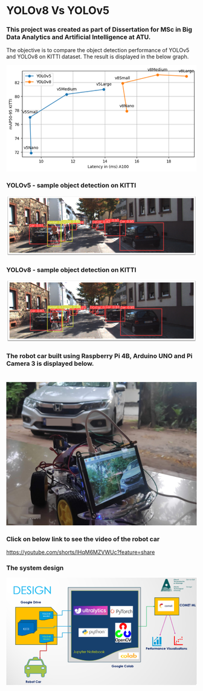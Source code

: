 # YOLOv8 Vs YOLOv5

### This project was created as part of Dissertation for MSc in Big Data Analytics and Artificial Intelligence at ATU.


The objective is to compare the object detection performance of YOLOv5 and YOLOv8 on KITTI dataset. The result is displayed in the below graph.

![Performance](images/perf.png)


### YOLOv5 - sample object detection on KITTI 
![YOLOv5](images/yolov5.png)


### YOLOv8 - sample object detection on KITTI 

![YOLOv8](images/yolov8.png)


### The robot car built using Raspberry Pi 4B, Arduino UNO and Pi Camera 3 is displayed below.
#
![Performance](images/robocar.png)


### Click on below link to see the video of the robot car
https://youtube.com/shorts/IHqM6MZVWUc?feature=share

### The system design

![Performance](images/design.png)




